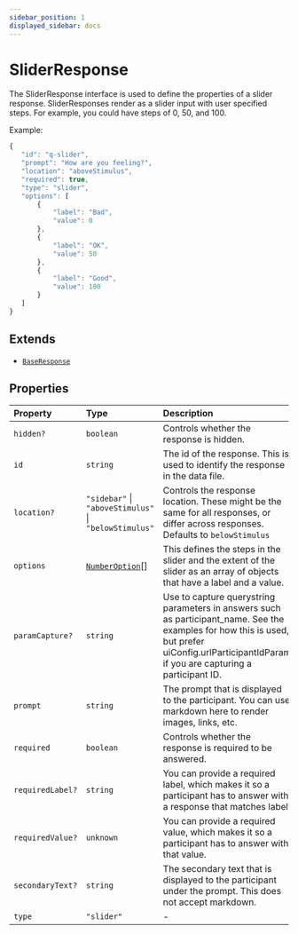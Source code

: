 ```yaml
---
sidebar_position: 1
displayed_sidebar: docs
---
```


# SliderResponse

The SliderResponse interface is used to define the properties of a slider response.
SliderResponses render as a slider input with user specified steps. For example, you could have steps of 0, 50, and 100.

Example:
```js
{
   "id": "q-slider",
   "prompt": "How are you feeling?",
   "location": "aboveStimulus",
   "required": true,
   "type": "slider",
   "options": [
       {
           "label": "Bad",
           "value": 0
       },
       {
           "label": "OK",
           "value": 50
       },
       {
           "label": "Good",
           "value": 100
       }
   ]
}
 ```

## Extends

- [`BaseResponse`](BaseResponse.md)

## Properties

| Property | Type | Description | Inherited from |
| :------ | :------ | :------ | :------ |
| `hidden?` | `boolean` | Controls whether the response is hidden. | [`BaseResponse`](BaseResponse.md).`hidden` |
| `id` | `string` | The id of the response. This is used to identify the response in the data file. | [`BaseResponse`](BaseResponse.md).`id` |
| `location?` | `"sidebar"` \| `"aboveStimulus"` \| `"belowStimulus"` | Controls the response location. These might be the same for all responses, or differ across responses. Defaults to `belowStimulus` | [`BaseResponse`](BaseResponse.md).`location` |
| `options` | [`NumberOption`](NumberOption.md)[] | This defines the steps in the slider and the extent of the slider as an array of objects that have a label and a value. | - |
| `paramCapture?` | `string` | Use to capture querystring parameters in answers such as participant_name. See the examples for how this is used, but prefer uiConfig.urlParticipantIdParam if you are capturing a participant ID. | [`BaseResponse`](BaseResponse.md).`paramCapture` |
| `prompt` | `string` | The prompt that is displayed to the participant. You can use markdown here to render images, links, etc. | [`BaseResponse`](BaseResponse.md).`prompt` |
| `required` | `boolean` | Controls whether the response is required to be answered. | [`BaseResponse`](BaseResponse.md).`required` |
| `requiredLabel?` | `string` | You can provide a required label, which makes it so a participant has to answer with a response that matches label. | [`BaseResponse`](BaseResponse.md).`requiredLabel` |
| `requiredValue?` | `unknown` | You can provide a required value, which makes it so a participant has to answer with that value. | [`BaseResponse`](BaseResponse.md).`requiredValue` |
| `secondaryText?` | `string` | The secondary text that is displayed to the participant under the prompt. This does not accept markdown. | [`BaseResponse`](BaseResponse.md).`secondaryText` |
| `type` | `"slider"` | - | - |
